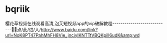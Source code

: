 # bqriik
樱花草视频在线观看高清,泡芙短视频app的vip破解教程----------------------------🥁🥁点/此/进/入/http://www.baidu.com/link?url=NoK8PT47PahMhFH8Vie_jnciyIKNTTtVBQKpill6udK&amp;wd
